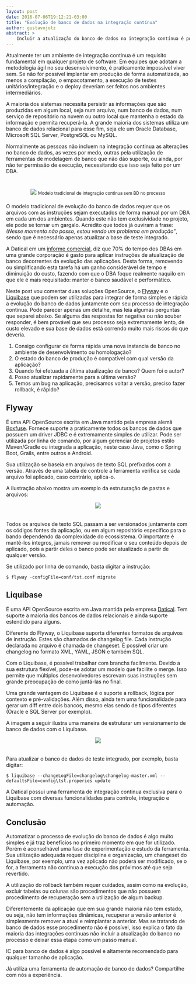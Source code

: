 ```yaml
---
layout: post
date: 2016-07-06T19:12:21-03:00
title: "Evolução de banco de dados na integração contínua"
author: gustavojotz
abstract: >
    Incluir a atualização do banco de dados na integração contínua é possível e muito mais simples do que você imagina.
---
```


Atualmente ter um ambiente de integração continua é um requisito fundamental em qualquer projeto de software. Em equipes que adotam a metodologia ágil no seu desenvolvimento, é praticamente impossível viver sem. Se não for possível implantar em produção de forma automatizada, ao menos a compilação, o empacotamento, a execução de testes unitários/integração e o deploy deveriam ser feitos nos ambientes intermediários.

A maioria dos sistemas necessita persistir as informações que são produzidas em algum local, seja num arquivo, num banco de dados, num serviço de repositório na nuvem ou outro local que mantenha o estado da informação e permita recuperá-la.  A grande maioria dos sistemas utiliza um banco de dados relacional para esse fim, seja ele um Oracle Database, Microsoft SQL Server, PostgreSQL ou MySQL.

Normalmente as pessoas não incluem na integração continua as alterações no banco de dados, as vezes por medo, outras pela utilização de ferramentas de modelagem de banco que não dão suporte, ou ainda, por não ter permissão de execução, necessitando que isso seja feito por um DBA.
<center style="margin: 20px">
  <img style="margin-top: 20px" src="{{ site.baseurl }}/content/2016-07-06-evolucao-de-banco-de-dados-na-integracao-continua/datical_manual.png" />
  <small>Modelo tradicional de integração continua sem BD no processo</small>
</center>

O modelo tradicional de evolução do banco de dados requer que os arquivos com as instruções sejam executados de forma manual por um DBA em cada um dos ambientes. Quando este não tem exclusividade no projeto, ele pode se tornar um gargalo. Acredito que todos já ouviram a frase: <i>(Nesse momento não posso, estou vendo um problema em produção”</i>, sendo que é necessário apenas atualizar a base de teste integrado.

A Datical em um [informe comercial]((http://www.datical.com/wp-content/uploads/White-Paper-The-ROI-of-Automating-Database-Deployments.pdf)), diz que 70% do tempo dos DBAs em uma grande corporação é gasto para aplicar instruções de atualização de banco decorrentes da evolução das aplicações. Desta forma, removendo ou simplificando esta tarefa há um ganho considerável de tempo e diminuição do custo, fazendo com que o DBA foque realmente naquilo em que ele é mais requisitado: manter o banco saudável e performático.

Neste post vou comentar duas soluções OpenSource, o [Flyway](https://flywaydb.org) e o [Liquibase](http://www.liquibase.org) que podem ser utilizadas para integrar de forma simples e rápida a evolução do banco de dados juntamente com seu processo de integração continua. Pode parecer apenas um detalhe, mas leia algumas perguntas que separei abaixo. Se alguma das respostas for negativa ou não souber responder, é bem provável que seu processo seja extremamente lento, de custo elevado e sua base de dados está correndo muito mais riscos do que deveria.

1. Consigo configurar de forma rápida uma nova instancia de banco no ambiente de desenvolvimento ou homologação?
2. O estado do banco de produção é compatível com qual versão da aplicação?
3. Quando foi efetuada a última atualização de banco? Quem foi o autor?
4. Posso atualizar rapidamente para a última versão?
5. Temos um bug na aplicação, precisamos voltar a versão, preciso fazer rollback, é rápido?


## Flyway

É uma API OpenSource escrita em Java mantido pela empresa alemã [Boxfuse](https://boxfuse.com/). Fornece suporte a praticamente todos os bancos de dados que possuem um driver JDBC e é extremamente simples de utilizar. Pode ser utilizada por linha de comando, por algum gerenciar de projetos estilo Maven/Gradle ou integrada a aplicação, neste caso Java, como o Spring Boot, Grails, entre outros e Android.

Sua utilização se baseia em arquivos de texto SQL prefixados com a versão. Através de uma tabela de controle a ferramenta verifica se cada arquivo foi aplicado, caso contrário, aplica-o. 

A ilustração abaixo mostra um exemplo da estruturação de pastas e arquivos: 
<center>
  <img style="margin-bottom: 20px" src="https://flywaydb.org/assets/balsamiq/SqlMigrationBaseDir.png" />
</center>

Todos os arquivos de texto SQL passam a ser versionados juntamente com os códigos fontes da aplicação, ou em algum repositório especifico para o bando dependendo da complexidade do ecossistema. O importante é mantê-los íntegros, jamais remover ou modificar o seu conteúdo depois de aplicado, pois a partir deles o banco pode ser atualizado a partir de qualquer versão.

Se utilizado por linha de comando, basta digitar a instrução:

```
$ flyway -configFile=conf/tst.conf migrate
```

## Liquibase
É uma API OpenSource escrita em Java mantida pela empresa [Datical](http://www.datical.com/liquibase). Tem suporte a maioria dos bancos de dados relacionais e ainda suporte estendido para alguns.

Diferente do Flyway, o Liquibase suporta diferentes formatos de arquivos de instrução. Estes são chamados de changelog file. Cada instrução declarada no arquivo é chamada de changeset. É possível criar um changelog no formato XML, YAML, JSON e também SQL.

Com o Liquibase, é possível trabalhar com branchs facilmente. Devido a sua estrutura flexível, pode-se adotar um modelo que facilite o merge. Isso permite que múltiplos desenvolvedores escrevam suas instruções sem grande preocupação de como juntá-las no final.

Uma grande vantagem do Liquibase é o suporte a rollback, lógica por contexto e pré-validações. Além disso, ainda tem uma funcionalidade para gerar um diff entre dois bancos, mesmo elas sendo de tipos diferentes (Oracle e SQL Server por exemplo).

A imagem a seguir ilustra uma maneira de estruturar um versionamento de banco de dados com o Liquibase.
<center>
  <img style="margin-bottom: 20px" src="{{ site.baseurl }}/content/2016-07-06-evolucao-de-banco-de-dados-na-integracao-continua/liquibase_model_app.png" />
</center>

Para atualizar o banco de dados de teste integrado, por exemplo, basta digitar:

```
$ liquibase --changeLogFile=changelog\changelog-master.xml --defaultsFile=config\tst.properies update
```

A Datical possui uma ferramenta de integração continua exclusiva para o Liquibase com diversas funcionalidades para controle, integração e automação.  



## Conclusão
Automatizar o processo de evolução do banco de dados é algo muito simples e já traz benefícios no primeiro momento em que for utilizado. Porém é aconselhável uma fase de experimentação e estudo da ferramenta. Sua utilização adequada requer disciplina e organização, um changeset do Liquibase, por exemplo, uma vez aplicado não poderá ser modificado, se o for, a ferramenta não continua a execução dos próximos até que seja revertido.

A utilização do rollback também requer cuidados, assim como na evolução, excluir tabelas ou colunas são procedimentos que não possuem procedimento de recuperação sem a utilização de algum backup.

Diferentemente da aplicação que em sua grande maioria não tem estado, ou seja, não tem informações dinâmicas, recuperar a versão anterior é simplesmente remover a atual e reimplantar a anterior. Mas se tratando de banco de dados esse procedimento não é possível, isso explica o fato da maioria das integrações continuas não incluir a atualização do banco no processo e deixar essa etapa como um passo manual.

IC para banco de dados é algo possível e altamente recomendado para qualquer tamanho de aplicação. 

Já utiliza uma ferramenta de automação de banco de dados? Compartilhe com nós a experiência.